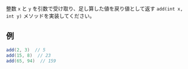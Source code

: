 整数 `x` と `y` を引数で受け取り、足し算した値を戻り値として返す `add(int x, int y)` メソッドを実装してください。


## 例

``` java
add(2, 3)  // 5
add(15, 8)  // 23
add(65, 94)  // 159
```
